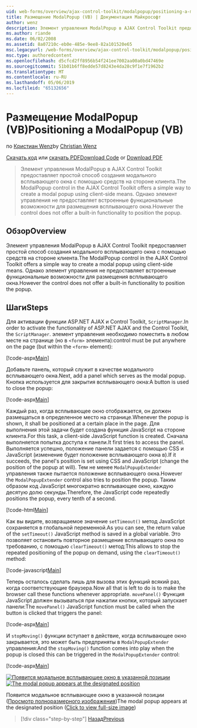 ```yaml
---
uid: web-forms/overview/ajax-control-toolkit/modalpopup/positioning-a-modalpopup-vb
title: Размещение ModalPopup (VB) | Документация Майкрософт
author: wenz
description: Элемент управления ModalPopup в AJAX Control Toolkit предоставляет простой способ создания модального всплывающего окна с помощью средств на стороне клиента. Тем не менее не предлагает элемент управления...
ms.author: riande
ms.date: 06/02/2008
ms.assetid: 8a07210c-eb0e-485e-9ee8-82a101520e65
msc.legacyurl: /web-forms/overview/ajax-control-toolkit/modalpopup/positioning-a-modalpopup-vb
msc.type: authoredcontent
ms.openlocfilehash: d5cfcd2ff8956b54f241ee7002aa00a0bd47469e
ms.sourcegitcommit: 51b01b6ff8edde57d8243e4da28c9f1e7f1962b2
ms.translationtype: MT
ms.contentlocale: ru-RU
ms.lasthandoff: 05/06/2019
ms.locfileid: "65132656"
---
```

# <a name="positioning-a-modalpopup-vb"></a><span data-ttu-id="2a97a-104">Размещение ModalPopup (VB)</span><span class="sxs-lookup"><span data-stu-id="2a97a-104">Positioning a ModalPopup (VB)</span></span>

<span data-ttu-id="2a97a-105">по [Кристиан Wenz](https://github.com/wenz)</span><span class="sxs-lookup"><span data-stu-id="2a97a-105">by [Christian Wenz](https://github.com/wenz)</span></span>

<span data-ttu-id="2a97a-106">[Скачать код](http://download.microsoft.com/download/2/4/0/24052038-f942-4336-905b-b60ae56f0dd5/ModalPopup4.vb.zip) или [скачать PDF](http://download.microsoft.com/download/b/6/a/b6ae89ee-df69-4c87-9bfb-ad1eb2b23373/modalpopup4VB.pdf)</span><span class="sxs-lookup"><span data-stu-id="2a97a-106">[Download Code](http://download.microsoft.com/download/2/4/0/24052038-f942-4336-905b-b60ae56f0dd5/ModalPopup4.vb.zip) or [Download PDF](http://download.microsoft.com/download/b/6/a/b6ae89ee-df69-4c87-9bfb-ad1eb2b23373/modalpopup4VB.pdf)</span></span>

> <span data-ttu-id="2a97a-107">Элемент управления ModalPopup в AJAX Control Toolkit предоставляет простой способ создания модального всплывающего окна с помощью средств на стороне клиента.</span><span class="sxs-lookup"><span data-stu-id="2a97a-107">The ModalPopup control in the AJAX Control Toolkit offers a simple way to create a modal popup using client-side means.</span></span> <span data-ttu-id="2a97a-108">Однако элемент управления не предоставляет встроенные функциональные возможности для размещения всплывающего окна.</span><span class="sxs-lookup"><span data-stu-id="2a97a-108">However the control does not offer a built-in functionality to position the popup.</span></span>

## <a name="overview"></a><span data-ttu-id="2a97a-109">Обзор</span><span class="sxs-lookup"><span data-stu-id="2a97a-109">Overview</span></span>

<span data-ttu-id="2a97a-110">Элемент управления ModalPopup в AJAX Control Toolkit предоставляет простой способ создания модального всплывающего окна с помощью средств на стороне клиента.</span><span class="sxs-lookup"><span data-stu-id="2a97a-110">The ModalPopup control in the AJAX Control Toolkit offers a simple way to create a modal popup using client-side means.</span></span> <span data-ttu-id="2a97a-111">Однако элемент управления не предоставляет встроенные функциональные возможности для размещения всплывающего окна.</span><span class="sxs-lookup"><span data-stu-id="2a97a-111">However the control does not offer a built-in functionality to position the popup.</span></span>

## <a name="steps"></a><span data-ttu-id="2a97a-112">Шаги</span><span class="sxs-lookup"><span data-stu-id="2a97a-112">Steps</span></span>

<span data-ttu-id="2a97a-113">Для активации функции ASP.NET AJAX и Control Toolkit, `ScriptManager`.</span><span class="sxs-lookup"><span data-stu-id="2a97a-113">In order to activate the functionality of ASP.NET AJAX and the Control Toolkit, the `ScriptManager`.</span></span> <span data-ttu-id="2a97a-114">элемент управления необходимо поместить в любом месте на странице (но в `<form>` элемента):</span><span class="sxs-lookup"><span data-stu-id="2a97a-114">control must be put anywhere on the page (but within the `<form>` element):</span></span>

[!code-aspx[Main](positioning-a-modalpopup-vb/samples/sample1.aspx)]

<span data-ttu-id="2a97a-115">Добавьте панель, который служит в качестве модального всплывающего окна.</span><span class="sxs-lookup"><span data-stu-id="2a97a-115">Next, add a panel which serves as the modal popup.</span></span> <span data-ttu-id="2a97a-116">Кнопка используется для закрытия всплывающего окна:</span><span class="sxs-lookup"><span data-stu-id="2a97a-116">A button is used to close the popup:</span></span>

[!code-aspx[Main](positioning-a-modalpopup-vb/samples/sample2.aspx)]

<span data-ttu-id="2a97a-117">Каждый раз, когда всплывающее окно отображается, он должен размещаться в определенное место на странице.</span><span class="sxs-lookup"><span data-stu-id="2a97a-117">Whenever the popup is shown, it shall be positioned at a certain place in the page.</span></span> <span data-ttu-id="2a97a-118">Для выполнения этой задачи будет создана функция JavaScript на стороне клиента.</span><span class="sxs-lookup"><span data-stu-id="2a97a-118">For this task, a client-side JavaScript function is created.</span></span> <span data-ttu-id="2a97a-119">Сначала выполняется попытка доступа к панели.</span><span class="sxs-lookup"><span data-stu-id="2a97a-119">It first tries to access the panel.</span></span> <span data-ttu-id="2a97a-120">Выполняется успешно, положение панели задается с помощью CSS и JavaScript (изменение будет положение всплывающего окна в).</span><span class="sxs-lookup"><span data-stu-id="2a97a-120">If it succeeds, the panel's position is set using CSS and JavaScript (change the position of the popup at will).</span></span> <span data-ttu-id="2a97a-121">Тем не менее `ModalPopupExtender` управления также пытается положение всплывающего окна.</span><span class="sxs-lookup"><span data-stu-id="2a97a-121">However the `ModalPopupExtender` control also tries to position the popup.</span></span> <span data-ttu-id="2a97a-122">Таким образом код JavaScript многократно всплывающее окно, каждую десятую долю секунды.</span><span class="sxs-lookup"><span data-stu-id="2a97a-122">Therefore, the JavaScript code repeatedly positions the popup, every tenth of a second.</span></span>

[!code-html[Main](positioning-a-modalpopup-vb/samples/sample3.html)]

<span data-ttu-id="2a97a-123">Как вы видите, возвращаемое значение `setTimeout()` метод JavaScript сохраняется в глобальной переменной.</span><span class="sxs-lookup"><span data-stu-id="2a97a-123">As you can see, the return value of the `setTimeout()` JavaScript method is saved in a global variable.</span></span> <span data-ttu-id="2a97a-124">Это позволяет остановить повторное размещение всплывающего окна по требованию, с помощью `clearTimeout()` метод:</span><span class="sxs-lookup"><span data-stu-id="2a97a-124">This allows to stop the repeated positioning of the popup on demand, using the `clearTimeout()` method:</span></span>

[!code-javascript[Main](positioning-a-modalpopup-vb/samples/sample4.js)]

<span data-ttu-id="2a97a-125">Теперь осталось сделать лишь для вызова этих функций всякий раз, когда соответствующие браузера.</span><span class="sxs-lookup"><span data-stu-id="2a97a-125">Now all that is left to do is to make the browser call these functions whenever appropriate.</span></span> <span data-ttu-id="2a97a-126">`movePanel()` Функция JavaScript должен вызываться при нажатии кнопки, который запускает панели:</span><span class="sxs-lookup"><span data-stu-id="2a97a-126">The `movePanel()` JavaScript function must be called when the button is clicked that triggers the panel:</span></span>

[!code-aspx[Main](positioning-a-modalpopup-vb/samples/sample5.aspx)]

<span data-ttu-id="2a97a-127">И `stopMoving()` функции вступает в действие, когда всплывающее окно закрывается, это может быть предприняты в `ModalPopupExtender` управления:</span><span class="sxs-lookup"><span data-stu-id="2a97a-127">And the `stopMoving()` function comes into play when the popup is closed this can be triggered in the `ModalPopupExtender` control:</span></span>

[!code-aspx[Main](positioning-a-modalpopup-vb/samples/sample6.aspx)]

<span data-ttu-id="2a97a-128">[![Появится модальное всплывающее окно в указанной позиции](positioning-a-modalpopup-vb/_static/image2.png)](positioning-a-modalpopup-vb/_static/image1.png)</span><span class="sxs-lookup"><span data-stu-id="2a97a-128">[![The modal popup appears at the designated position](positioning-a-modalpopup-vb/_static/image2.png)](positioning-a-modalpopup-vb/_static/image1.png)</span></span>

<span data-ttu-id="2a97a-129">Появится модальное всплывающее окно в указанной позиции ([Просмотр полноразмерного изображения](positioning-a-modalpopup-vb/_static/image3.png))</span><span class="sxs-lookup"><span data-stu-id="2a97a-129">The modal popup appears at the designated position ([Click to view full-size image](positioning-a-modalpopup-vb/_static/image3.png))</span></span>

> [!div class="step-by-step"]
> [<span data-ttu-id="2a97a-130">Назад</span><span class="sxs-lookup"><span data-stu-id="2a97a-130">Previous</span></span>](handling-postbacks-from-a-modalpopup-vb.md)

